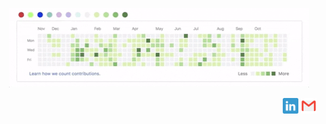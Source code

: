 <p align="center">
<img src="https://github.com/art4829/art4829/blob/master/Hello.gif"/>
</p>
<p align="right">
<a href="https://www.linkedin.com/in/abhaya-tamrakar"><img src="https://github.com/art4829/art4829/blob/master/Icons/Linkedin.png" alt="LinkedIn" width=25 height=25></a>
<a href="mailto:abhaya.tmkr@gmail.com"><img src="https://github.com/art4829/art4829/blob/master/Icons/gmail.png" alt="Gmail" width=25 height=25></a>
</p>
